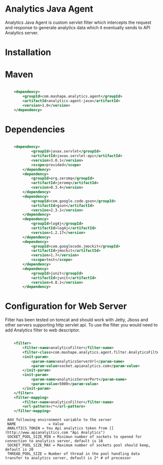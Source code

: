 # Analytics Java Agent


Analytics Java Agent is custom servlet filter which intercepts the request and response to generate analytics data which it eventually sends to API Analytics server.


# Installation 

	
# Maven


```xml

	<dependency>
		<groupId>com.mashape.analytics.agent</groupId>
		<artifactId>analytics-agent-java</artifactId>
		<version>1.0</version>
	</dependency>

``` 

# Dependencies

```xml
	
	<dependency>
			<groupId>javax.servlet</groupId>
			<artifactId>javax.servlet-api</artifactId>
			<version>3.0.1</version>
			<scope>provided</scope>
		</dependency>
		<dependency>
			<groupId>org.zeromq</groupId>
			<artifactId>jeromq</artifactId>
			<version>0.3.4</version>
		</dependency>
		<dependency>
			<groupId>com.google.code.gson</groupId>
			<artifactId>gson</artifactId>
			<version>2.3.1</version>
		</dependency>
		<dependency>
			<groupId>log4j</groupId>
			<artifactId>log4j</artifactId>
			<version>1.2.17</version>
		</dependency>
		<dependency>
			<groupId>com.googlecode.jmockit</groupId>
			<artifactId>jmockit</artifactId>
			<version>1.7</version>
			<scope>test</scope>
		</dependency>
		<dependency>
			<groupId>junit</groupId>
			<artifactId>junit</artifactId>
			<version>4.8.1</version>
		</dependency>

```


# Configuration for Web Server

Filter has been tested on tomcat and should work with Jetty, Jboss and other servers supporting http servlet api. 
To use the filter you would need to add Analytics filter to web descriptor.  

```xml

	<filter>
		<filter-name>analyticsFilter</filter-name>
		<filter-class>com.mashape.analytics.agent.filter.AnalyticsFilter</filter-class>
		<init-param>
			<param-name>analyticsServerUrl</param-name>
			<param-value>socket.apianalytics.com</param-value>
		</init-param>
		<init-param>
			<param-name>analyticsServerPort</param-name>
			<param-value>5000</param-value>
		</init-param>
	</filter>
	<filter-mapping>
		<filter-name>analyticsFilter</filter-name>
		<url-pattern>/*</url-pattern>
	</filter-mapping>
```
	
     Add following environment variable to the server
     NAME				= Value
     ANALYTICS_TOKEN = You Api analytics token from [](http://www.apianalyitics.com "Api Analytics") 
     SOCKET_POOL_SIZE_MIN = Minimun number of sockets to opened for connection to analytics server, default is 10
     SOCKET_POOL_SIZE_MAX = Maximum number of sockets pool should keep, default is 20
     THREAD_POOL_SIZE = Number of thread in the pool handling data transfer to analytics server, default is 2* # of processor 
	



	


 
 

